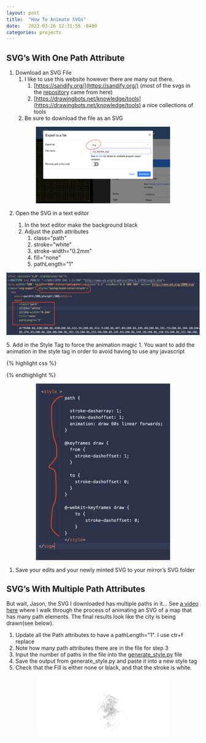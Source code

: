 ```yaml
---
layout: post
title:  "How To Animate SVGs"
date:   2023-03-26 12:31:56 -0400
categories: projects
---
```


## SVG’s With One Path Attribute 

1. Download an SVG File 
    1. I like to use this website however there are many out there. 
        1. [https://sandify.org/](https://sandify.org/) (most of the svgs in the [repository](https://github.com/jbamford/MMM-PenPlotter/tree/main/example_svg) came from here)
        2. [https://drawingbots.net/knowledge/tools](https://drawingbots.net/knowledge/tools) a nice collections of tools
    2. Be sure to download the file as an SVG

<p align="center">
<img src="/images/export-from-tool.png" alt="drawing" width="350" style="center"/><br>
</p>   

2. Open the SVG in a text editor 
    1. In the text editor make the background black
    2. Adjust the path attributes
        1. class="path"
        2.  stroke="white"
        3. stroke-width="0.2mm"
        4. fill="none"
        5. pathLength="1"
   
   <p align="center">
<img src="/images/path-atts.png" alt="drawing" width="600" style="center"/><br>
</p>
    5. Add in the Style Tag to force the animation magic 
        1. You want to add the animation in the style tag in order to avoid having to use any javascript
         
{% highlight css %}
 <style>
        path {

            stroke-dasharray: 1;
            stroke-dashoffset: 1;
            animation: draw 60s linear forwards;
          }
          
          @keyframes draw {
            from {
              stroke-dashoffset: 1;
            }
          
            to {
              stroke-dashoffset: 0;
            }
          }

          @-webkit-keyframes draw {
              to {
                  stroke-dashoffset: 0;
              }
          }          
          
    </style>
     
 {% endhighlight %}
   <p align="center">
<img src="/images/style-info.png" alt="drawing" width="350" style="center"/><br>
</p>     
     
1. Save your edits and your newly minted SVG to your mirror’s SVG folder

## SVG’s With Multiple Path Attributes 

But wait, Jason, the SVG I downloaded has multiple paths in it… See [a video here](https://youtu.be/Nz0SzKKdd-A) where I walk through the process of animating an SVG of a map that has many path elements. The final results look like the city is being drawn(see below). 

1. Update all the Path attributes to have a pathLength="1". I use ctr+f replace
2. Note how many path attributes there are in the file for step 3
3. Input the number of paths in the file into the [generate_style.py](https://gist.github.com/jbamford/964e6e3ad1dd8afd17507e2ce70eff94) file
4. Save the output from generate_style.py and paste it into a new style tag
5. Check that the Fill is either none or black, and that the stroke is white. 

<p align="center">
<img src="/images/Scranton.svg" alt="drawing" width="350" style="center"/><br>
</p>   